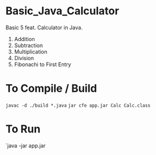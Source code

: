 # Basic_Java_Calculator

Basic 5 feat. Calculator in Java.

1. Addition
2. Subtraction
3. Multiplication
4. Division
5. Fibonachi to First Entry

# To Compile / Build
`javac -d ./build *.java`
`jar cfe app.jar Calc Calc.class`

# To Run
`java -jar app.jar
